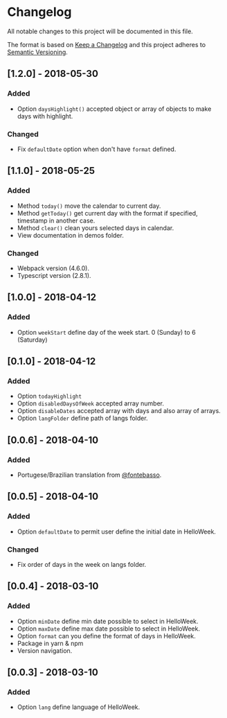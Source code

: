 # Changelog
All notable changes to this project will be documented in this file.

The format is based on [Keep a Changelog](http://keepachangelog.com/en/1.0.0/)
and this project adheres to [Semantic Versioning](http://semver.org/spec/v2.0.0.html).

## [1.2.0] - 2018-05-30
### Added
- Option `daysHighlight()` accepted object or array of objects to make days with highlight.

### Changed
- Fix `defaultDate` option when don't have `format` defined.

## [1.1.0] - 2018-05-25
### Added
- Method `today()` move the calendar to current day.
- Method `getToday()` get current day with the format if specified, timestamp in another case.
- Method `clear()` clean yours selected days in calendar.
- View documentation in demos folder.

### Changed
- Webpack version (4.6.0).
- Typescript version (2.8.1).

## [1.0.0] - 2018-04-12
### Added
- Option `weekStart` define day of the week start. 0 (Sunday) to 6 (Saturday)

## [0.1.0] - 2018-04-12
### Added
- Option `todayHighlight`
- Option `disabledDaysOfWeek` accepted array number.
- Option `disableDates` accepted array with days and also array of arrays.
- Option `langFolder` define path of langs folder.

## [0.0.6] - 2018-04-10
### Added
- Portugese/Brazilian translation from [@fontebasso](https://github.com/fontebasso).

## [0.0.5] - 2018-04-10
### Added
-  Option `defaultDate` to permit user define the initial date in HelloWeek.

### Changed
- Fix order of days in the week on langs folder.

## [0.0.4] - 2018-03-10
### Added
- Option `minDate` define min date possible to select in HelloWeek.
- Option `maxDate` define max date possible to select in HelloWeek.
- Option `format` can you define the format of days in HelloWeek.
- Package in yarn & npm
- Version navigation.

## [0.0.3] - 2018-03-10
### Added
- Option `lang` define language of HelloWeek.

